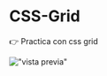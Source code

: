 # CSS-Grid
:point_right: Practica con css grid

!["vista previa"]("https://drive.google.com/file/d/1ypnu7cmciMs_k7RQTPPat8Nkqa7ZH9N0/view?usp=sharing")
